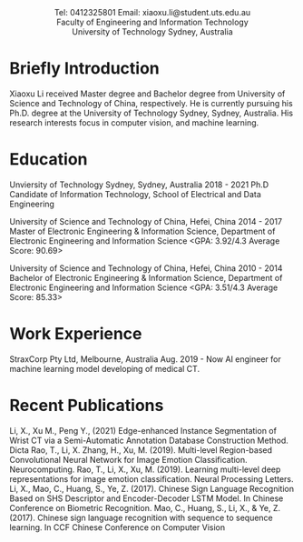 <center> Tel:  0412325801 Email:  xiaoxu.li@student.uts.edu.au </center>
<center> Faculty of Engineering and Information Technology </center>
<center> University of Technology Sydney, Australia </center>

# Briefly Introduction
Xiaoxu Li received Master degree and Bachelor degree from University of Science and Technology of China, respectively. He is currently pursuing his Ph.D. degree at the University of Technology Sydney, Sydney, Australia. His research interests focus in computer vision, and machine learning.

# Education
Unviersity of Technology Sydney, Sydney, Australia
2018 - 2021
Ph.D Candidate of Information Technology, School of Electrical and Data Engineering

University of Science and Technology of China, Hefei, China
2014 - 2017
Master of Electronic Engineering & Information Science, Department of Electronic Engineering and Information Science
<GPA: 3.92/4.3    Average Score: 90.69>

University of Science and Technology of China, Hefei, China 
2010 - 2014
Bachelor of Electronic Engineering & Information Science, Department of Electronic Engineering and Information Science
<GPA: 3.51/4.3    Average Score: 85.33>

# Work Experience
StraxCorp Pty Ltd, Melbourne, Australia
Aug. 2019 - Now
AI engineer for machine learning model developing of medical CT.

# Recent Publications
Li, X., Xu M., Peng Y., (2021) Edge-enhanced Instance Segmentation of Wrist CT via a Semi-Automatic Annotation Database Construction Method.  Dicta
Rao, T., Li, X. Zhang, H.,  Xu, M. (2019). Multi-level Region-based Convolutional Neural Network for Image Emotion Classification. Neurocomputing. 
Rao, T., Li, X.,  Xu, M. (2019). Learning multi-level deep representations for image emotion classification. Neural Processing Letters. 
Li, X., Mao, C., Huang, S., Ye, Z. (2017). Chinese Sign Language Recognition Based on SHS Descriptor and Encoder-Decoder LSTM Model. In Chinese Conference on Biometric Recognition.
Mao, C., Huang, S., Li, X., & Ye, Z. (2017). Chinese sign language recognition with sequence to sequence learning. In CCF Chinese Conference on Computer Vision


